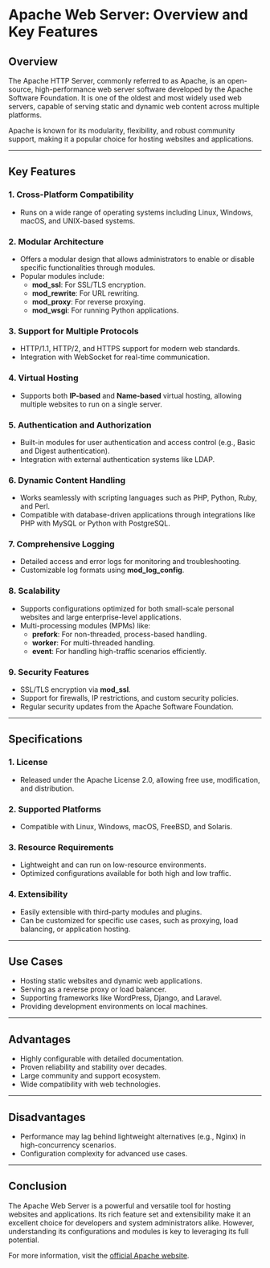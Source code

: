 # Apache Web Server: Overview and Key Features

## **Overview**
The Apache HTTP Server, commonly referred to as Apache, is an open-source, high-performance web server software developed by the Apache Software Foundation. It is one of the oldest and most widely used web servers, capable of serving static and dynamic web content across multiple platforms.

Apache is known for its modularity, flexibility, and robust community support, making it a popular choice for hosting websites and applications.

---

## **Key Features**

### 1. **Cross-Platform Compatibility**
- Runs on a wide range of operating systems including Linux, Windows, macOS, and UNIX-based systems.

### 2. **Modular Architecture**
- Offers a modular design that allows administrators to enable or disable specific functionalities through modules.
- Popular modules include:
  - **mod_ssl**: For SSL/TLS encryption.
  - **mod_rewrite**: For URL rewriting.
  - **mod_proxy**: For reverse proxying.
  - **mod_wsgi**: For running Python applications.

### 3. **Support for Multiple Protocols**
- HTTP/1.1, HTTP/2, and HTTPS support for modern web standards.
- Integration with WebSocket for real-time communication.

### 4. **Virtual Hosting**
- Supports both **IP-based** and **Name-based** virtual hosting, allowing multiple websites to run on a single server.

### 5. **Authentication and Authorization**
- Built-in modules for user authentication and access control (e.g., Basic and Digest authentication).
- Integration with external authentication systems like LDAP.

### 6. **Dynamic Content Handling**
- Works seamlessly with scripting languages such as PHP, Python, Ruby, and Perl.
- Compatible with database-driven applications through integrations like PHP with MySQL or Python with PostgreSQL.

### 7. **Comprehensive Logging**
- Detailed access and error logs for monitoring and troubleshooting.
- Customizable log formats using **mod_log_config**.

### 8. **Scalability**
- Supports configurations optimized for both small-scale personal websites and large enterprise-level applications.
- Multi-processing modules (MPMs) like:
  - **prefork**: For non-threaded, process-based handling.
  - **worker**: For multi-threaded handling.
  - **event**: For handling high-traffic scenarios efficiently.

### 9. **Security Features**
- SSL/TLS encryption via **mod_ssl**.
- Support for firewalls, IP restrictions, and custom security policies.
- Regular security updates from the Apache Software Foundation.

---

## **Specifications**

### 1. **License**
- Released under the Apache License 2.0, allowing free use, modification, and distribution.

### 2. **Supported Platforms**
- Compatible with Linux, Windows, macOS, FreeBSD, and Solaris.

### 3. **Resource Requirements**
- Lightweight and can run on low-resource environments.
- Optimized configurations available for both high and low traffic.

### 4. **Extensibility**
- Easily extensible with third-party modules and plugins.
- Can be customized for specific use cases, such as proxying, load balancing, or application hosting.

---

## **Use Cases**
- Hosting static websites and dynamic web applications.
- Serving as a reverse proxy or load balancer.
- Supporting frameworks like WordPress, Django, and Laravel.
- Providing development environments on local machines.

---

## **Advantages**
- Highly configurable with detailed documentation.
- Proven reliability and stability over decades.
- Large community and support ecosystem.
- Wide compatibility with web technologies.

---

## **Disadvantages**
- Performance may lag behind lightweight alternatives (e.g., Nginx) in high-concurrency scenarios.
- Configuration complexity for advanced use cases.

---

## **Conclusion**
The Apache Web Server is a powerful and versatile tool for hosting websites and applications. Its rich feature set and extensibility make it an excellent choice for developers and system administrators alike. However, understanding its configurations and modules is key to leveraging its full potential.

For more information, visit the [official Apache website](https://httpd.apache.org/).
